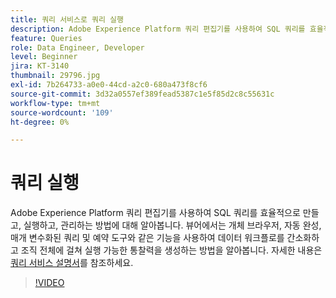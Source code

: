 ```yaml
---
title: 쿼리 서비스로 쿼리 실행
description: Adobe Experience Platform 쿼리 편집기를 사용하여 SQL 쿼리를 효율적으로 만들고, 실행하고, 관리하는 방법에 대해 알아봅니다. 뷰어에서는 개체 브라우저, 자동 완성, 매개 변수화된 쿼리 및 예약 도구와 같은 기능을 사용하여 데이터 워크플로를 간소화하고 조직 전체에 걸쳐 실행 가능한 통찰력을 생성하는 방법을 알아봅니다.
feature: Queries
role: Data Engineer, Developer
level: Beginner
jira: KT-3140
thumbnail: 29796.jpg
exl-id: 7b264733-a0e0-44cd-a2c0-680a473f8cf6
source-git-commit: 3d32a0557ef389fead5387c1e5f85d2c8c55631c
workflow-type: tm+mt
source-wordcount: '109'
ht-degree: 0%

---
```


# 쿼리 실행

Adobe Experience Platform 쿼리 편집기를 사용하여 SQL 쿼리를 효율적으로 만들고, 실행하고, 관리하는 방법에 대해 알아봅니다. 뷰어에서는 개체 브라우저, 자동 완성, 매개 변수화된 쿼리 및 예약 도구와 같은 기능을 사용하여 데이터 워크플로를 간소화하고 조직 전체에 걸쳐 실행 가능한 통찰력을 생성하는 방법을 알아봅니다. 자세한 내용은 [쿼리 서비스 설명서](https://experienceleague.adobe.com/ko/docs/experience-platform/query/home)를 참조하세요.

>[!VIDEO](https://video.tv.adobe.com/v/29796?learn=on&enablevpops)
